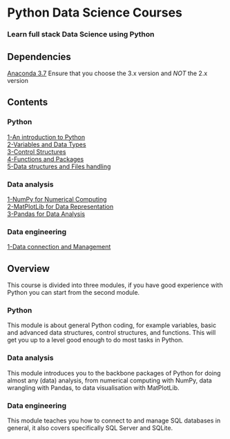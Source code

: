 # Python Data Science Courses
### Learn full stack Data Science using Python

## Dependencies

[Anaconda 3.7](https://www.anaconda.com/distribution/)
Ensure that you choose the 3.x version and *NOT* the 2.x version

## Contents

### Python
[1-An introduction to Python](/python/1-An_Introduction_to_Python.ipynb)<br>
[2-Variables and Data Types](/python/2-Variables_and_Data_Types.ipynb)<br>
[3-Control Structures](/python/3-Control_Structures.ipynb)<br>
[4-Functions and Packages](/python/4-Functions_and_Packages.ipynb)<br>
[5-Data structures and Files handling](/python/5-Data_Structures_and_Files_Handling.ipynb)<br>
### Data analysis
[1-NumPy for Numerical Computing](/data_analysis/1-NumPy_for_Numerical_Computing.ipynb)<br>
[2-MatPlotLib for Data Representation](/data_analysis/2-MatPlotLib_for_Data_Representation.ipynb)<br>
[3-Pandas for Data Analysis](/data_analysis/3-Pandas_for_Data_Analysis.ipynb)<br>
### Data engineering
[1-Data connection and Management](/data_engineering/1-Database_Connection_and_Management.ipynb)<br>

## Overview
This course is divided into three modules, if you have good experience with Python you can start from the second module.
### Python
This module is about general Python coding, for example variables, basic and advanced data structures, control structures, and functions.  This will get you up to a level good enough to do most tasks in Python.
### Data analysis
This module introduces you to the backbone packages of Python for doing almost any (data) analysis, from numerical computing with NumPy, data wrangling with Pandas, to data visualisation with MatPlotLib.
### Data engineering
This module teaches you how to connect to and manage SQL databases in general, it also covers specifically SQL Server and SQLite.
